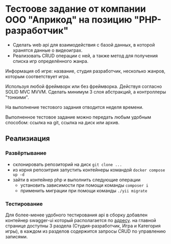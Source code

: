 # Тестоове задание от компании ООО "Априкод" на позицию "PHP-разработчик"

* Сделать web api для взаимодействия с базой данных, в которой хранятся данные о видеоиграх.
* Реализовать CRUD операции с ней, а также метод для получения списка игр определённого жанра.

Информация об игре: название, студия разработчик, несколько жанров, которым соответствует игра.

Используя любой фреймворк или без фреймворка. Действуя согласно SOLID MVC MVVM.
Сделать минимум 3 слоя абстракций, а контроллеры "тонкими".

На выполнение тестового задания отводится неделя времени.

Выполненное тестовое задание можно передать любым удобным способом: ссылка на git, ссылка на диск или архив.

## Реализиация

### Развёртывание

* склонировать репозиторий на диск `git clone ...`
* из корня репозитрия запустить контейнеры командой `docker compose up -d `
* зайти в контейнер php и выполнить следующие операции
    * установить зависимости при помощи команды `composer i`
    * применить миграции при помощи команды `./yii migrate`

### Тестирование

Для более-менее удобного тестирования api в сборку добавлен контейнер swagger-ui который располагается по [адресу](http://127.0.0.1:8080). на главной странице доступны 3 раздела (Студия-разработчик, Игра и Категория игры), в каждом из разделов содержится запросы CRUD по управлению записями.
